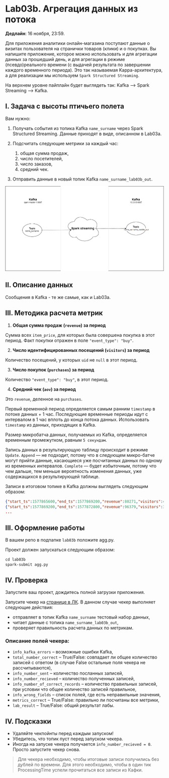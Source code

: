 # Lab03b. Агрегация данных из потока

**Дедлайн**: 16 ноября, 23:59.

Для приложения аналитики онлайн-магазина поступают данные о визитах пользователя на странички товаров (клики) и о покупках. Вы напишите приложение, которое можно использовать и для агрегации данных за прошедший день, и для агрегации в режиме (псевдо)реального времени (с выдачей результата по завершении каждого временного периода). Это так называемая Kappa-архитектура, а для реализации мы используем `Spark Structured Streaming`.

На верхнем уровне пайплайн будет выглядеть так: Kafka —> Spark Streaming —> Kafka.

## I. Задача с высоты птичьего полета

Вам нужно:

1. Получать события из топика Kafka `name_surname` через Spark Structured Streaming. Данные приходят в виде, описанном в Lab03a.

2. Подсчитать следующие метрики за каждый час:
   1. общая сумма продаж,
   2. число посетителей,
   3. число заказов,
   4. средний чек.
   
3. Отправить данные в новый топик Kafka `name_surname_lab03b_out`.

![Alt text](../images/img3b.png?raw=true "Архитектура")

## II. Описание данных

Сообщения в Kafka - те же самые, как и Lab03a.

## III. Методика расчета метрик

1. **Общая сумма продаж (`revenue`) за период**

Сумма всех `item_price`, для которых была совершена покупка в этот период. Факт покупки отражен в поле `"event_type": "buy"`.

2. **Число идентифицированных посещений (`visitors`) за период**

Количество посещений, у которых `uid` не `null` в этот период.

3. **Число покупок (`purchases`) за период**

Количество `"event_type": "buy"`, в этот период. 

4. **Средний чек (`aov`) за период**

Это `revenue`, деленное на `purchases`. 

Первый временной период определяется самым ранним `timestamp` в потоке данных + 1 час. Последующие временные периоды идут с интервалом в 1 час вплоть до конца потока данных. Использовать `timestamp` из данных, приходящих в Kafka.

Размер микробатча данных, получаемых из Kafka, определяется временным промежутком, равным `5 секундам`.

Запись данных в результирующую таблицу происходит в режиме `Update`. `Append` — не подходит, потому что в следующем микро-батче могут прийти данные, касающиеся уже посчитанных данных по одному из временных интервалов. `Complete` — будет избыточным, потому что чем дальше, тем меньше вероятность изменения данных, уже содержащихся в результирующей таблице.

Записи в итоговом топике в Kafka должны выглядеть следующим образом:

```json
{"start_ts":1577865600,"end_ts":1577869200,"revenue":80271,"visitors":46,"purchases":28,"aov":2866.8214285714284}
{"start_ts":1577869200,"end_ts":1577872800,"revenue":96379,"visitors":32,"purchases":40,"aov":2409.475}
...
```

## III. Оформление работы

В вашем репо в подпапке `lab03b` положите agg.py.

Проект должен запускаться следующим образом:

```
cd lab03b
spark-submit agg.py 
```

## IV. Проверка

Запустите ваш проект, дождитесь полной загрузки приложения.

Запусите чекер на [странице в ЛК](https://lk-spark-de.newprolab.com/lab/mf1labb03). В данном случае чекер выполняет следующие действия:

- отправляет в топик Kafka `name_surname` тестовый набор данных,
- читает данные с топика `name_surname_lab03b_out`,
- проверяет правильность расчета данных по метрикам.


### Описание полей чекера:

* `info_kafka_errors` – возможные ошибки Kafka,
* `total_number_correct` – True/False: совпадает ли общее количество записей с ответом (в случае False остальные поля чекера не рассчитываются),
* `info_number_sent` – количество посланных записей,
* `info_number_recieved` – количество полученных записей,
* `info_number_of_correct_records` – количество правильных записей, при условии что общее количество записей правильное,
* `info_wrong_fields` – список полей, где есть неправильные значения,
* `metrics_correct` – True/False: правильно ли посчитаны все метрики,
* `lab_result` – True/False: общий результат лабы.

## IV. Подсказки

- Удаляйте чекпойнты перед каждым запуском!
- Убедитесь, что топик пуст перед запуском чекера.
- Иногда на запуске чекера получается `info_number_recieved = 0`. Просто запустите чекер снова.
> Для чекера необходимо, чтобы итоговые записи получились без дублей по времени. Для этого необходимо, чтобы в один тик ProcessingTime успели прочитаться все записи из Кафки. 

